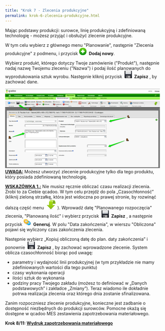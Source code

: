 ```yaml
---
title: "Krok 7 - Zlecenia produkcyjne"
permalink: krok-6-zlecenia-produkcyjne.html
---
```

 Mając podstawy produkcji: surowce, linię produkcyjną i&nbsp;zdefiniowaną technologię - możesz przyjąć i&nbsp;obsłużyć zlecenie produkcyjne. 

W tym celu wybierz z głównego menu "Planowanie", następnie "Zlecenia produkcyjne" z podmenu, i&nbsp;przycisk ![](/images/newIcon24.png)&nbsp; **Dodaj nowy**.

Wybierz produkt, którego dotyczy Twoje zamówienie ("Produkt"), następnie nadaj nazwę Twojemu zleceniu ("Nazwa") i podaj ilość planowanych do wyprodukowania sztuk wyrobu. Następnie kliknij przycisk&nbsp; ![](/images/saveIcon24.png) **&nbsp;Zapisz** , by zachować dane.

[![](/images/planowanie-%20zlecenia%20produkcyjne.png)](/images/planowanie-%20zlecenia%20produkcyjne.png)
**<u><br>
    </u>**
**<u>UWAGA:</u>** Możesz utworzyć zlecenie produkcyjne tylko dla tego produktu, który posiada zdefiniowaną technologię.
  

<u style="font-weight:bold">WSKAZÓWKA 1.:</u>&nbsp;Nie musisz ręcznie obliczać czasu realizacji zlecenia. Zrobi to za Ciebie qcadoo. W&nbsp;tym celu przejdź do pola „Czasochłonność” (kliknij zieloną strzałkę, która jest widoczna po prawej stronie, by rozwinąć dalszą część menu&nbsp; ![](/images/dropdownIcon32.png)&nbsp;). Wprowadź datę "Planowanego rozpoczęcia" zlecenia, "Planowaną ilość" i&nbsp;wybierz przycisk&nbsp; ![](/images/saveIcon24.png)&nbsp; **Zapisz** , a&nbsp;następnie przycisk ![](/images/generateIcon24.png)&nbsp; **Generuj**. W&nbsp;polu "Data zakończenia", w&nbsp;wierszu "Obliczona" pojawi się wyliczony czas zakończenia zlecenia. 

Następnie wybierz „Kopiuj obliczoną datę do plan. daty zakończenia” i ponownie&nbsp; ![](/images/saveIcon24.png)&nbsp; **Zapisz** , by zachować wprowadzone zlecenie. System oblicza czasochłonność biorąc pod uwagę:

- parametry i wydajność linii produkcyjnej (w tym przykładzie nie mamy zdefiniowanych wartości dla tego punktu)
- czasy wykonania operacji
- ilości sztuk do wykonania
- godziny pracy Twojego zakładu (możesz to definiować w „Danych podstawowych” i zakładce „Zmiany”).
 Teraz wiadomo ile dokładnie potrwa realizacja zlecenia oraz którego dnia zostanie sfinalizowana.

Zanim rozpoczniesz zlecenie produkcyjne, konieczne jest zadbanie o dostępność niezbędnych do produkcji surowców. Pomocne okażą się dostępne w qcadoo MES zestawienia zapotrzebowania materiałowego.

**Krok 8/11: [Wydruk zapotrzebowania materiałowego](/krok-7-zapotrzebowanie-materialowe)**
